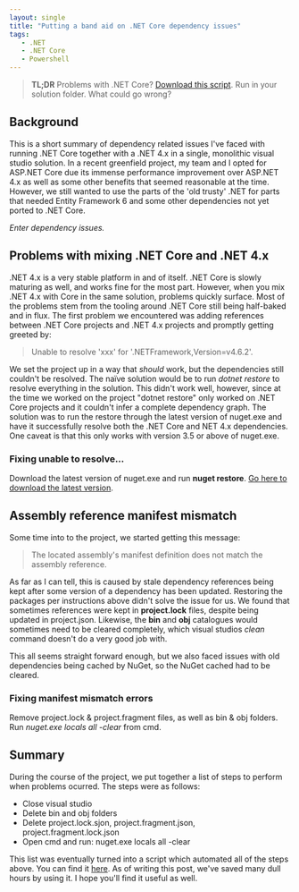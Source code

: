 ```yaml
---
layout: single
title: "Putting a band aid on .NET Core dependency issues"
tags: 
   - .NET 
   - .NET Core
   - Powershell
---
```


>**TL;DR** Problems with .NET Core? [Download this script](https://github.com/SpiderUnicorn/powershell-utilities/blob/master/dotnet/clean-solution-and-clear-nuget-cache/clean_and_clear_cache.ps1). Run in your solution folder. What could go wrong?

## Background 

This is a short summary of dependency related issues I've faced with running .NET Core together
with a .NET 4.x in a single, monolithic visual studio solution. In a recent greenfield
project, my team and I opted for ASP.NET Core due its immense performance 
improvement over ASP.NET 4.x as well as some other benefits that seemed 
reasonable at the time. However, we still wanted to use the parts of the 'old trusty' 
.NET for parts that needed Entity Framework 6 and some other dependencies not yet
ported to .NET Core. 

*Enter dependency issues.*

## Problems with mixing .NET Core and .NET 4.x

.NET 4.x is a very stable platform in and of itself. .NET Core is slowly maturing
as well, and works fine for the most part. However, when you mix .NET 4.x with Core
in the same solution, problems quickly surface. Most of the problems stem from the
tooling around .NET Core still being half-baked and in flux. The first problem we encountered
was adding references between .NET Core projects and .NET 4.x projects and promptly
getting greeted by: 

>Unable to resolve 'xxx' for '.NETFramework,Version=v4.6.2'.

We set the project up in a way that *should* work, but the dependencies still couldn't
be resolved. The naïve solution would be to run *dotnet restore* to resolve everything in the solution. 
This didn't work well, however, since at the time we worked on the project "dotnet restore" 
only worked on .NET Core projects
and it couldn't infer a complete dependency graph.
The solution was to run the restore through the latest version of nuget.exe and have
it successfully resolve both the .NET Core and NET 4.x dependencies. One caveat is that
this only works with version 3.5 or above of nuget.exe.

### Fixing unable to resolve...
Download the latest version of nuget.exe and run **nuget restore**.
[Go here to download the latest version](https://dist.nuget.org/win-x86-commandline/latest/nuget.exe).

## Assembly reference manifest mismatch 

Some time into to the project, we started getting this message: 

>The located assembly's manifest definition does not match the assembly reference.

As far as I can tell, this is caused by stale dependency references being kept after
some version of a dependency has been updated. Restoring the packages per instructions
above didn't solve the issue for us. We found that sometimes references were kept in
**project.lock** files, despite being updated in project.json. Likewise, the **bin** and **obj**
catalogues would sometimes need to be cleared completely, which visual studios *clean* command
doesn't do a very good job with.

This all seems straight forward enough, but we also faced issues with old dependencies being cached
by NuGet, so the NuGet cached had to be cleared.

### Fixing manifest mismatch errors

Remove project.lock & project.fragment files,
as well as bin & obj folders. Run *nuget.exe locals all -clear* from cmd. 

## Summary
During the course of the project, we put together a list of steps to perform
when problems ocurred. The steps were as follows:

- Close visual studio
- Delete bin and obj folders
- Delete project.lock.sjon, project.fragment.json, project.fragment.lock.json
- Open cmd and run: nuget.exe locals all -clear

This list was eventually turned into a script which automated all of the steps 
above. You can find it [here](https://github.com/SpiderUnicorn/powershell-utilities/blob/master/dotnet/clean-solution-and-clear-nuget-cache/clean_and_clear_cache.ps1).
As of writing this post, we've saved many dull hours by using it. I hope
you'll find it useful as well. 